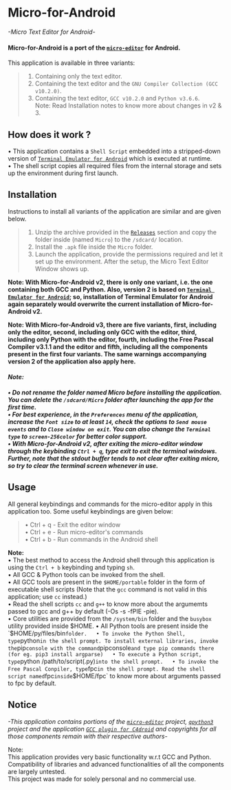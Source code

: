 # Micro-for-Android
*-Micro Text Editor for Android-*


#### **Micro-for-Android** is a port of the [`micro-editor`](https://github.com/zyedidia/micro) for Android.
This application is available in three variants:
> 1. Containing only the text editor.  
> 2. Containing the text editor and the `GNU Compiler Collection (GCC v10.2.0)`.  
> 3. Containing the text editor, `GCC v10.2.0` and `Python v3.6.6`.  
> Note: Read Installation notes to know more about changes in v2 & 3.  

## How does it work ?

• This application contains a `Shell Script` embedded into a stripped-down version of [`Terminal Emulator for Android`](https://github.com/jackpal/Android-Terminal-Emulator) which is executed at runtime.  
• The shell script copies all required files from the internal storage and sets up the environment during first launch.  

## Installation

Instructions to install all variants of the application are similar and are given below.

> 1. Unzip the archive provided in the [`Releases`](https://github.com/TimeATronics/Micro-for-Android/releases/tag/1.0) section and copy the folder inside (named `Micro`) to the `/sdcard/` location.  
> 2. Install the `.apk` file inside the `Micro` folder.  
> 3. Launch the application, provide the permissions required and let it set up the environment. After the setup, the Micro Text Editor Window shows up.  
>
**Note: With Micro-for-Android v2, there is only one variant, i.e. the one containing both GCC and Python. Also, version 2 is based on [`Terminal Emulator for Android`](https://github.com/jackpal/Android-Terminal-Emulator); so, installation of Terminal Emulator for Android again separately would overwrite the current installation of Micro-for-Android v2.**  
  
**Note: With Micro-for-Android v3, there are five variants, first, including only the editor, second, including only GCC with the editor, third, including only Python with the editor, fourth, including the Free Pascal Compiler v3.1.1 and the editor and fifth, including all the components present in the first four variants. The same warnings accompanying version 2 of the application also apply here.**  

#### ***Note:***  
***• Do not rename the folder named Micro before installing the application. You can delete the `/sdcard/Micro` folder after launching the app for the first time.***  
***• For best experience, in the `Preferences` menu of the application, increase the `Font size` to at least `14`, check the options to `Send mouse events` and to `Close window on exit`. You can also change the `Terminal type` to `screen-256color` for better color support.***  
***• With Micro-for-Android v2, after exiting the micro-editor window through the keybinding `Ctrl + q`, type exit to exit the terminal windows. Further, note that the stdout buffer tends to not clear after exiting micro, so try to clear the terminal screen whenever in use.***  

## Usage

All general keybindings and commands for the micro-editor apply in this application too. Some useful keybindings are given below:  
> • Ctrl + q - Exit the editor window  
> • Ctrl + e - Run micro-editor's commands  
> • Ctrl + b - Run commands in the Android shell  

**Note:**  
• The best method to access the Android shell through this application is using the `Ctrl + b` keybinding and typing `sh`.  
• All GCC & Python tools can be invoked from the shell.  
• All GCC tools are present in the `$HOME/portable` folder in the form of executable shell scripts (Note that the `gcc` command is not valid in this application; use `cc` instead.)  
• Read the shell scripts `cc` and `g++` to know more about the argumemts passed to gcc and g++ by default (-Os -s -fPIE -pie).  
• Core utilities are provided from the `/system/bin` folder and the `busybox` utility provided inside $HOME.  
• All Python tools are present inside the `$HOME/py/files/bin` folder.  
• To invoke the Python Shell, type `python` in the shell prompt. To install external libraries, invoke the `pip` console with the command `pipconsole` and type pip commands there (for eg. pip3 install argparse)  
• To execute a Python script, type `python /path/to/script(.py)` into the shell prompt.  
• To invoke the Free Pascal Conpiler, type `fpc` in the shell prompt. Read the shell script named `fpc` inside `$HOME/fpc` to know more about arguments passed to fpc by default.  

## Notice

*-This application contains portions of the [`micro-editor`](https://github.com/zyedidia/micro) project, [`qpython3`]( https://github.com/qpython-android/qpython3) project and the application [`GCC plugin for C4droid`](https://play.google.com/store/apps/details?id=com.n0n3m4.gcc4droid&hl=en_US&gl=US) and copyrights for all those components remain with their respective authors-*  

Note:  
This application provides very basic functionality w.r.t GCC and Python. Compatibility of libraries and advanced functionalities of all the components are largely untested.  
This project was made for solely personal and no commercial use.
